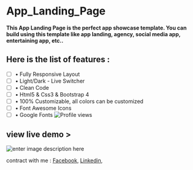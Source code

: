 # App_Landing_Page

**This App Landing Page is the perfect app showcase template. You can build using this template like app landing, agency, social media app, entertaining app, etc..**
## Here is the list of features :
 - [ ] • Fully Responsive Layout  
 - [ ] • Light/Dark - Live Switcher  
 - [ ] • Clean Code  
 - [ ] • Html5 & Css3 & Bootstrap 4  
 - [ ] • 100% Customizable, all colors can be customized  
 - [ ] • Font Awesome Icons  
 - [ ] • Google Fonts
![Profile views](https://gpvc.arturio.dev/raihaninfo) 
## view live demo >

![enter image description here](https://1.bp.blogspot.com/-DsocnjL3wmc/YCujetSrhPI/AAAAAAAAASQ/ujBErKMEBMAkawfJite8Lt2JDPkRsmFYQCLcBGAsYHQ/s370/qrcode_raihaninfo.github.io.png)

contract with me : [Facebook](https://www.facebook.com/raihan.mahmudi.50), [Linkedin](https://www.linkedin.com/in/raihaninfo/), 


